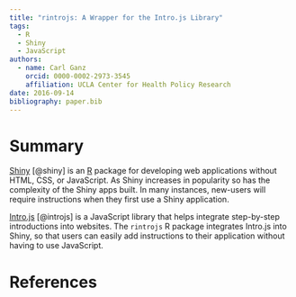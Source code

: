 ```yaml
---
title: "rintrojs: A Wrapper for the Intro.js Library"
tags:
  - R
  - Shiny
  - JavaScript
authors:
  - name: Carl Ganz
    orcid: 0000-0002-2973-3545
    affiliation: UCLA Center for Health Policy Research
date: 2016-09-14
bibliography: paper.bib
---
```


# Summary

[Shiny](http://http://shiny.rstudio.com/) [@shiny] is an [R](https://r-project.org) package for developing web applications without HTML, CSS, or JavaScript. As Shiny increases in popularity so has the complexity of the Shiny apps built. In many instances, new-users will require instructions when they first use a Shiny application. 

[Intro.js](http://introjs.com) [@introjs] is a JavaScript library that helps integrate step-by-step introductions into websites. The `rintrojs` R package integrates Intro.js into Shiny, so that users can easily add instructions to their application without having to use JavaScript.

# References